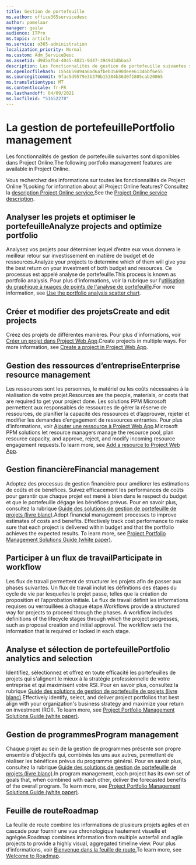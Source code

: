 ```yaml
---
title: Gestion de portefeuille
ms.author: office365servicedesc
author: pamelaar
manager: gailw
audience: ITPro
ms.topic: article
ms.service: o365-administration
localization_priority: Normal
ms.custom: Adm_ServiceDesc
ms.assetid: d9d5afbd-4045-4821-9d47-3949d3dbbaa7
description: Les fonctionnalités de gestion de portefeuille suivantes sont disponibles dans Project Online.
ms.openlocfilehash: 1554659494a6ad6afbeb35690deee61346bf6e55
ms.sourcegitcommit: 9fac5d9579e3b370b15384b36d0f1805cab20065
ms.translationtype: MT
ms.contentlocale: fr-FR
ms.lasthandoff: 04/09/2021
ms.locfileid: "51652278"
---
```

# <a name="portfolio-management"></a><span data-ttu-id="0fa63-103">La gestion de portefeuille</span><span class="sxs-lookup"><span data-stu-id="0fa63-103">Portfolio management</span></span>

<span data-ttu-id="0fa63-104">Les fonctionnalités de gestion de portefeuille suivantes sont disponibles dans Project Online.</span><span class="sxs-lookup"><span data-stu-id="0fa63-104">The following portfolio management features are available in Project Online.</span></span>
  
<span data-ttu-id="0fa63-105">Vous recherchez des informations sur toutes les fonctionnalités de Project Online ?</span><span class="sxs-lookup"><span data-stu-id="0fa63-105">Looking for information about all Project Online features?</span></span> <span data-ttu-id="0fa63-106">Consultez la [description Project Online service.](project-online-service-description.md)</span><span class="sxs-lookup"><span data-stu-id="0fa63-106">See the [Project Online service description](project-online-service-description.md).</span></span>
  
## <a name="analyze-projects-and-optimize-portfolio"></a><span data-ttu-id="0fa63-107">Analyser les projets et optimiser le portefeuille</span><span class="sxs-lookup"><span data-stu-id="0fa63-107">Analyze projects and optimize portfolio</span></span>

<span data-ttu-id="0fa63-108">Analysez vos projets pour déterminer lequel d’entre eux vous donnera le meilleur retour sur investissement en matière de budget et de ressources.</span><span class="sxs-lookup"><span data-stu-id="0fa63-108">Analyze your projects to determine which of them will give you the best return on your investment of both budget and resources.</span></span> <span data-ttu-id="0fa63-109">Ce processus est appelé analyse de portefeuille.</span><span class="sxs-lookup"><span data-stu-id="0fa63-109">This process is known as portfolio analysis.</span></span> <span data-ttu-id="0fa63-110">Pour plus d'informations, voir la rubrique sur l'[utilisation du graphique à nuages de points de l'analyse de portefeuille](https://go.microsoft.com/fwlink/?LinkID=823665&amp;clcid=0x409).</span><span class="sxs-lookup"><span data-stu-id="0fa63-110">For more information, see [Use the portfolio analysis scatter chart](https://go.microsoft.com/fwlink/?LinkID=823665&amp;clcid=0x409).</span></span>
  
## <a name="create-and-edit-projects"></a><span data-ttu-id="0fa63-111">Créer et modifier des projets</span><span class="sxs-lookup"><span data-stu-id="0fa63-111">Create and edit projects</span></span>

<span data-ttu-id="0fa63-p103">Créez des projets de différentes manières. Pour plus d'informations, voir [Créer un projet dans Project Web App](https://go.microsoft.com/fwlink/?LinkID=746895&amp;clcid=0x409).</span><span class="sxs-lookup"><span data-stu-id="0fa63-p103">Create projects in multiple ways. For more information, see [Create a project in Project Web App](https://go.microsoft.com/fwlink/?LinkID=746895&amp;clcid=0x409).</span></span>
  
## <a name="enterprise-resource-management"></a><span data-ttu-id="0fa63-114">Gestion des ressources d’entreprise</span><span class="sxs-lookup"><span data-stu-id="0fa63-114">Enterprise resource management</span></span>

<span data-ttu-id="0fa63-115">Les ressources sont les personnes, le matériel ou les coûts nécessaires à la réalisation de votre projet.</span><span class="sxs-lookup"><span data-stu-id="0fa63-115">Resources are the people, materials, or costs that are required to get your project done.</span></span> <span data-ttu-id="0fa63-116">Les solutions PPM Microsoft permettent aux responsables de ressources de gérer la réserve de ressources, de planifier la capacité des ressources et d’approuver, rejeter et modifier les demandes d’engagement de ressources entrantes. Pour plus d’informations, voir [Ajouter une ressource à Project Web App](https://go.microsoft.com/fwlink/p/?LinkId=271320).</span><span class="sxs-lookup"><span data-stu-id="0fa63-116">Microsoft PPM solutions let resource managers manage the resource pool, plan resource capacity, and approve, reject, and modify incoming resource engagement requests.To learn more, see [Add a resource to Project Web App](https://go.microsoft.com/fwlink/p/?LinkId=271320).</span></span>
  
## <a name="financial-management"></a><span data-ttu-id="0fa63-117">Gestion financière</span><span class="sxs-lookup"><span data-stu-id="0fa63-117">Financial management</span></span>

<span data-ttu-id="0fa63-p105">Adoptez des processus de gestion financière pour améliorer les estimations de coûts et de bénéfices. Suivez efficacement les performances de coûts pour garantir que chaque projet est mené à bien dans le respect du budget et que le portefeuille dégage les bénéfices prévus. Pour en savoir plus, consultez la rubrique [Guide des solutions de gestion de portefeuille de projets (livre blanc)](/project/project-server-2013-and-2016).</span><span class="sxs-lookup"><span data-stu-id="0fa63-p105">Adopt financial management processes to improve estimates of costs and benefits. Effectively track cost performance to make sure that each project is delivered within budget and that the portfolio achieves the expected results. To learn more, see [Project Portfolio Management Solutions Guide (white paper)](/project/project-server-2013-and-2016).</span></span>
  
## <a name="participate-in-workflow"></a><span data-ttu-id="0fa63-121">Participer à un flux de travail</span><span class="sxs-lookup"><span data-stu-id="0fa63-121">Participate in workflow</span></span>

<span data-ttu-id="0fa63-p106">Les flux de travail permettent de structurer les projets afin de passer aux phases suivantes. Un flux de travail inclut les définitions des étapes du cycle de vie par lesquelles le projet passe, telles que la création de proposition et l’approbation initiale. Le flux de travail définit les informations requises ou verrouillées à chaque étape.</span><span class="sxs-lookup"><span data-stu-id="0fa63-p106">Workflows provide a structured way for projects to proceed through the phases. A workflow includes definitions of the lifecycle stages through which the project progresses, such as proposal creation and initial approval. The workflow sets the information that is required or locked in each stage.</span></span>
  
## <a name="portfolio-analytics-and-selection"></a><span data-ttu-id="0fa63-125">Analyse et sélection de portefeuille</span><span class="sxs-lookup"><span data-stu-id="0fa63-125">Portfolio analytics and selection</span></span>

<span data-ttu-id="0fa63-p107">Identifiez, sélectionnez et offrez en toute efficacité les portefeuilles de projets qui s'alignent le mieux à la stratégie professionnelle de votre entreprise et qui maximisent votre RSI. Pour en savoir plus, consultez la rubrique [Guide des solutions de gestion de portefeuille de projets (livre blanc)](/project/project-server-2013-and-2016).</span><span class="sxs-lookup"><span data-stu-id="0fa63-p107">Effectively identify, select, and deliver project portfolios that best align with your organization's business strategy and maximize your return on investment (ROI). To learn more, see [Project Portfolio Management Solutions Guide (white paper)](/project/project-server-2013-and-2016).</span></span>
  
## <a name="program-management"></a><span data-ttu-id="0fa63-128">Gestion de programmes</span><span class="sxs-lookup"><span data-stu-id="0fa63-128">Program management</span></span>

<span data-ttu-id="0fa63-p108">Chaque projet au sein de la gestion de programmes présente son propre ensemble d'objectifs qui, combinés les uns aux autres, permettent de réaliser les bénéfices prévus du programme général. Pour en savoir plus, consultez la rubrique [Guide des solutions de gestion de portefeuille de projets (livre blanc)](/project/project-server-2013-and-2016).</span><span class="sxs-lookup"><span data-stu-id="0fa63-p108">In program management, each project has its own set of goals that, when combined with each other, deliver the forecasted benefits of the overall program. To learn more, see [Project Portfolio Management Solutions Guide (white paper)](/project/project-server-2013-and-2016).</span></span>
  
## <a name="roadmap"></a><span data-ttu-id="0fa63-131">Feuille de route</span><span class="sxs-lookup"><span data-stu-id="0fa63-131">Roadmap</span></span>

<span data-ttu-id="0fa63-132">La feuille de route combine les informations de plusieurs projets agiles et en cascade pour fournir une vue chronologique hautement visuelle et agrégée.</span><span class="sxs-lookup"><span data-stu-id="0fa63-132">Roadmap combines information from multiple waterfall and agile projects to provide a highly visual, aggregated timeline view.</span></span> <span data-ttu-id="0fa63-133">Pour plus d’informations, voir [Bienvenue dans la feuille de route.](https://support.office.com/article/video-welcome-to-roadmap-57764149-51b8-468f-a50d-9ea6a4fd835a)</span><span class="sxs-lookup"><span data-stu-id="0fa63-133">To learn more, see [Welcome to Roadmap](https://support.office.com/article/video-welcome-to-roadmap-57764149-51b8-468f-a50d-9ea6a4fd835a).</span></span>